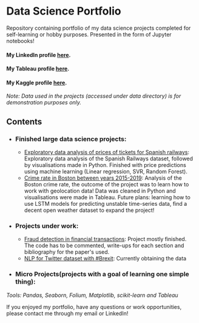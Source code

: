 # Data Science Portfolio
Repository containing portfolio of my data science projects completed for self-learning or hobby purposes. Presented in the form of Jupyter notebooks!

#### My LinkedIn profile [here](https://www.linkedin.com/in/jan-adamiak-313b85135/).
#### My Tableau profile [here](https://public.tableau.com/profile/jan.adamiak#!/).
#### My Kaggle profile [here](https://www.kaggle.com/janadamiak).

_Note: Data used in the projects (accessed under data directory) is for demonstration purposes only._

## Contents

* ### Finished large data science projects:
	* [Exploratory data analysis of prices of tickets for Spanish railways](https://github.com/JanAdamiak/data_science_portfolio/blob/master/Spanish_Railways/Train_tickets_EDA.ipynb): Exploratory data analysis of the Spanish Railways dataset, followed by visualisations made in Python. Finished with price predictions using machine learning (Linear regression, SVR, Random Forest).
	* [Crime rate in Boston between years 2015-2019](https://github.com/JanAdamiak/Crimes_in_Boston/blob/master/Fast_cleanup.ipynb): Analysis of the Boston crime rate, the outcome of the project was to learn how to work with geolocation data! Data was cleaned in Python and visualisations were made in Tableau. Future plans: learning how to use LSTM models for predicting unstable time-series data, find a decent open weather dataset to expand the project!
		
	
* ### Projects under work:
	* [Fraud detection in financial transactions](https://github.com/JanAdamiak/data_science_portfolio/tree/master/Kaggle): Project mostly finished. The code has to be commented, write-ups for each section and bibliography for the paper's used. 
	* [NLP for Twitter dataset with #Brexit](https://github.com/JanAdamiak/data_science_portfolio/tree/master/Twitter): Currently obtaining the data


* ### Micro Projects(projects with a goal of learning one simple thing): 

_Tools: Pandas, Seaborn, Folium, Matplotlib, scikit-learn and Tableau_

If you enjoyed my portfolio, have any questions or work opportunities, please contact me through my email or LinkedIn!
